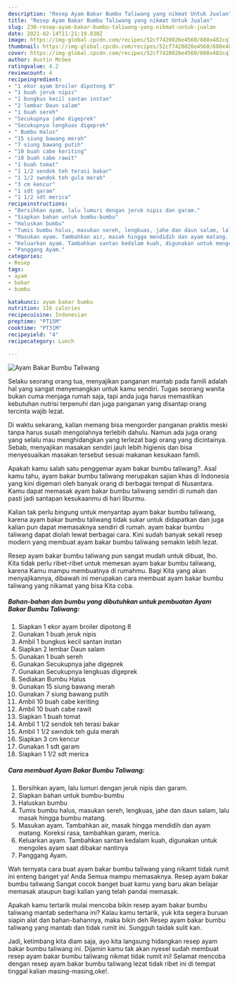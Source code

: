 ```yaml
---
description: "Resep Ayam Bakar Bumbu Taliwang yang nikmat Untuk Jualan"
title: "Resep Ayam Bakar Bumbu Taliwang yang nikmat Untuk Jualan"
slug: 238-resep-ayam-bakar-bumbu-taliwang-yang-nikmat-untuk-jualan
date: 2021-02-14T11:21:19.830Z
image: https://img-global.cpcdn.com/recipes/52cf7420026e4560/680x482cq70/ayam-bakar-bumbu-taliwang-foto-resep-utama.jpg
thumbnail: https://img-global.cpcdn.com/recipes/52cf7420026e4560/680x482cq70/ayam-bakar-bumbu-taliwang-foto-resep-utama.jpg
cover: https://img-global.cpcdn.com/recipes/52cf7420026e4560/680x482cq70/ayam-bakar-bumbu-taliwang-foto-resep-utama.jpg
author: Austin McGee
ratingvalue: 4.2
reviewcount: 4
recipeingredient:
- "1 ekor ayam broiler dipotong 8"
- "1 buah jeruk nipis"
- "1 bungkus kecil santan instan"
- "2 lembar Daun salam"
- "1 buah sereh"
- "Secukupnya jahe digeprek"
- "Secukupnya lengkuas digeprek"
- " Bumbu Halus"
- "15 siung bawang merah"
- "7 siung bawang putih"
- "10 buah cabe keriting"
- "10 buah cabe rawit"
- "1 buah tomat"
- "1 1/2 sendok teh terasi bakar"
- "1 1/2 swndok teh gula merah"
- "3 cm kencur"
- "1 sdt garam"
- "1 1/2 sdt merica"
recipeinstructions:
- "Bersihkan ayam, lalu lumuri dengan jeruk nipis dan garam."
- "Siapkan bahan untuk bumbu-bumbu"
- "Haluskan bumbu"
- "Tumis bumbu halus, masukan sereh, lengkuas, jahe dan daun salam, lalu masak hingga bumbu matang."
- "Masukan ayam. Tambahkan air, masak hingga mendidih dan ayam matang. Koreksi rasa, tambahkan garam, merica."
- "Keluarkan ayam. Tambahkan santan kedalam kuah, digunakan untuk mengoles ayam saat dibakar nantinya"
- "Panggang Ayam."
categories:
- Resep
tags:
- ayam
- bakar
- bumbu

katakunci: ayam bakar bumbu 
nutrition: 116 calories
recipecuisine: Indonesian
preptime: "PT15M"
cooktime: "PT31M"
recipeyield: "4"
recipecategory: Lunch

---
```



![Ayam Bakar Bumbu Taliwang](https://img-global.cpcdn.com/recipes/52cf7420026e4560/680x482cq70/ayam-bakar-bumbu-taliwang-foto-resep-utama.jpg)

Selaku seorang orang tua, menyajikan panganan mantab pada famili adalah hal yang sangat menyenangkan untuk kamu sendiri. Tugas seorang  wanita bukan cuma menjaga rumah saja, tapi anda juga harus memastikan kebutuhan nutrisi terpenuhi dan juga panganan yang disantap orang tercinta wajib lezat.

Di waktu  sekarang, kalian memang bisa mengorder panganan praktis meski tanpa harus susah mengolahnya terlebih dahulu. Namun ada juga orang yang selalu mau menghidangkan yang terlezat bagi orang yang dicintainya. Sebab, menyajikan masakan sendiri jauh lebih higienis dan bisa menyesuaikan masakan tersebut sesuai makanan kesukaan famili. 



Apakah kamu salah satu penggemar ayam bakar bumbu taliwang?. Asal kamu tahu, ayam bakar bumbu taliwang merupakan sajian khas di Indonesia yang kini digemari oleh banyak orang di berbagai tempat di Nusantara. Kamu dapat memasak ayam bakar bumbu taliwang sendiri di rumah dan pasti jadi santapan kesukaanmu di hari liburmu.

Kalian tak perlu bingung untuk menyantap ayam bakar bumbu taliwang, karena ayam bakar bumbu taliwang tidak sukar untuk didapatkan dan juga kalian pun dapat memasaknya sendiri di rumah. ayam bakar bumbu taliwang dapat diolah lewat berbagai cara. Kini sudah banyak sekali resep modern yang membuat ayam bakar bumbu taliwang semakin lebih lezat.

Resep ayam bakar bumbu taliwang pun sangat mudah untuk dibuat, lho. Kita tidak perlu ribet-ribet untuk memesan ayam bakar bumbu taliwang, karena Kamu mampu membuatnya di rumahmu. Bagi Kita yang akan menyajikannya, dibawah ini merupakan cara membuat ayam bakar bumbu taliwang yang nikamat yang bisa Kita coba.

<!--inarticleads1-->

##### Bahan-bahan dan bumbu yang dibutuhkan untuk pembuatan Ayam Bakar Bumbu Taliwang:

1. Siapkan 1 ekor ayam broiler dipotong 8
1. Gunakan 1 buah jeruk nipis
1. Ambil 1 bungkus kecil santan instan
1. Siapkan 2 lembar Daun salam
1. Gunakan 1 buah sereh
1. Gunakan Secukupnya jahe digeprek
1. Gunakan Secukupnya lengkuas digeprek
1. Sediakan  Bumbu Halus
1. Gunakan 15 siung bawang merah
1. Gunakan 7 siung bawang putih
1. Ambil 10 buah cabe keriting
1. Ambil 10 buah cabe rawit
1. Siapkan 1 buah tomat
1. Ambil 1 1/2 sendok teh terasi bakar
1. Ambil 1 1/2 swndok teh gula merah
1. Siapkan 3 cm kencur
1. Gunakan 1 sdt garam
1. Siapkan 1 1/2 sdt merica




<!--inarticleads2-->

##### Cara membuat Ayam Bakar Bumbu Taliwang:

1. Bersihkan ayam, lalu lumuri dengan jeruk nipis dan garam.
1. Siapkan bahan untuk bumbu-bumbu
1. Haluskan bumbu
1. Tumis bumbu halus, masukan sereh, lengkuas, jahe dan daun salam, lalu masak hingga bumbu matang.
1. Masukan ayam. Tambahkan air, masak hingga mendidih dan ayam matang. Koreksi rasa, tambahkan garam, merica.
1. Keluarkan ayam. Tambahkan santan kedalam kuah, digunakan untuk mengoles ayam saat dibakar nantinya
1. Panggang Ayam.




Wah ternyata cara buat ayam bakar bumbu taliwang yang nikamt tidak rumit ini enteng banget ya! Anda Semua mampu memasaknya. Resep ayam bakar bumbu taliwang Sangat cocok banget buat kamu yang baru akan belajar memasak ataupun bagi kalian yang telah pandai memasak.

Apakah kamu tertarik mulai mencoba bikin resep ayam bakar bumbu taliwang mantab sederhana ini? Kalau kamu tertarik, yuk kita segera buruan siapin alat dan bahan-bahannya, maka bikin deh Resep ayam bakar bumbu taliwang yang mantab dan tidak rumit ini. Sungguh taidak sulit kan. 

Jadi, ketimbang kita diam saja, ayo kita langsung hidangkan resep ayam bakar bumbu taliwang ini. Dijamin kamu tak akan nyesel sudah membuat resep ayam bakar bumbu taliwang nikmat tidak rumit ini! Selamat mencoba dengan resep ayam bakar bumbu taliwang lezat tidak ribet ini di tempat tinggal kalian masing-masing,oke!.

